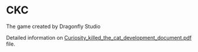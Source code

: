 # CKC
The game created by Dragonfly Studio

Detailed information on [Curiosity_killed_the_cat_development_document.pdf](https://sehwanhong.github.io/CKC/Curiosity_killed_the_cat_development_document.pdf) file.
